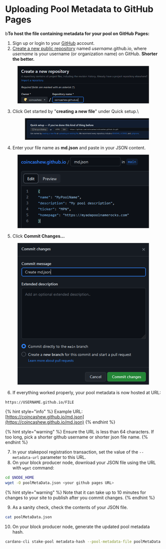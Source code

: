 # Uploading Pool Metadata to GitHub Pages

b**To host the file containing metadata for your pool on GitHub Pages:**

1. Sign up or login to your [GitHub](https://github.com) account.
2. [Create a new public repository](https://github.com/new) named _username_.github.io, where _username_ is your username (or organization name) on GitHub. **Shorter the better.**

<figure><img src="../../../../.gitbook/assets/github-name.png" alt=""><figcaption></figcaption></figure>

3.  Click Get started by "**creating a new file**" under Quick setup.\


    <figure><img src="../../../../.gitbook/assets/create-new-file.png" alt=""><figcaption></figcaption></figure>
4. Enter your file name as **md.json** and paste in your JSON content.

<figure><img src="../../../../.gitbook/assets/md.png" alt=""><figcaption></figcaption></figure>

5. Click **Commit Changes...**

<figure><img src="../../../../.gitbook/assets/commit.png" alt=""><figcaption></figcaption></figure>

6. If everything worked properly, your pool metadata is now hosted at URL:

```
https://USERNAME.github.io/FILE
```

{% hint style="info" %}
Example URL: [https://coincashew.github.io/md.json](https://coincashew.github.io/md.json)
{% endhint %}

{% hint style="warning" %}
Ensure the URL is less than 64 characters. If too long, pick a shorter github username or shorter json file name.
{% endhint %}

7. In your stakepool registration transaction, set the value of the `--metadata-url` parameter to this URL.
8. On your block producer node, download your JSON file using the URL with `wget` command:

```bash
cd $NODE_HOME
wget -O poolMetaData.json <your github pages URL>
```

{% hint style="warning" %}
Note that it can take up to 10 minutes for changes to your site to publish after you commit changes.
{% endhint %}

9. As a sanity check, check the contents of your JSON file.

```bash
cat poolMetaData.json
```

10. On your block producer node, generate the updated pool metadata hash.

```bash
cardano-cli stake-pool metadata-hash --pool-metadata-file poolMetaData.json > poolMetaDataHash.txt
```
